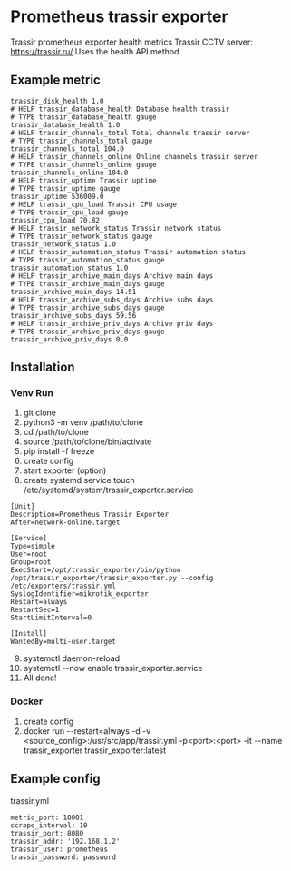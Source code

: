 # Prometheus trassir exporter

Trassir prometheus exporter health metrics Trassir CCTV server: https://trassir.ru/
Uses the health API method

## Example metric

```
trassir_disk_health 1.0
# HELP trassir_database_health Database health trassir
# TYPE trassir_database_health gauge
trassir_database_health 1.0
# HELP trassir_channels_total Total channels trassir server
# TYPE trassir_channels_total gauge
trassir_channels_total 104.0
# HELP trassir_channels_online Online channels trassir server
# TYPE trassir_channels_online gauge
trassir_channels_online 104.0
# HELP trassir_uptime Trassir uptime
# TYPE trassir_uptime gauge
trassir_uptime 536009.0
# HELP trassir_cpu_load Trassir CPU usage
# TYPE trassir_cpu_load gauge
trassir_cpu_load 70.82
# HELP trassir_network_status Trassir network status
# TYPE trassir_network_status gauge
trassir_network_status 1.0
# HELP trassir_automation_status Trassir automation status
# TYPE trassir_automation_status gauge
trassir_automation_status 1.0
# HELP trassir_archive_main_days Archive main days
# TYPE trassir_archive_main_days gauge
trassir_archive_main_days 14.51
# HELP trassir_archive_subs_days Archive subs days
# TYPE trassir_archive_subs_days gauge
trassir_archive_subs_days 59.56
# HELP trassir_archive_priv_days Archive priv days
# TYPE trassir_archive_priv_days gauge
trassir_archive_priv_days 0.0
```
## Installation

### Venv Run

1. git clone
2. python3 -m venv /path/to/clone
3. cd /path/to/clone
4. source /path/to/clone/bin/activate
5. pip install -f freeze
6. create config 
7. start exporter
(option)
8. create systemd service touch /etc/systemd/system/trassir_exporter.service
```
[Unit]
Description=Prometheus Trassir Exporter
After=network-online.target

[Service]
Type=simple
User=root
Group=root
ExecStart=/opt/trassir_exporter/bin/python /opt/trassir_exporter/trassir_exporter.py --config /etc/exporters/trassir.yml
SyslogIdentifier=mikrotik_exporter
Restart=always
RestartSec=1
StartLimitInterval=0

[Install]
WantedBy=multi-user.target

```
9. systemctl daemon-reload
10. systemctl --now enable trassir_exporter.service
11. All done!

### Docker

1. create config 
2. docker run --restart=always -d -v <source_config>:/usr/src/app/trassir.yml -p\<port\>:\<port\> -it --name trassir_exporter trassir_exporter:latest

## Example config
trassir.yml
```
metric_port: 10001
scrape_interval: 10
trassir_port: 8080
trassir_addr: '192.168.1.2'
trassir_user: prometheus
trassir_password: password

```
